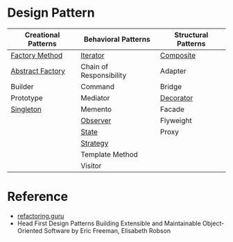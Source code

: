 # Design Pattern

| Creational Patterns | Behavioral Patterns | Structural Patterns |
|---------------------|---------------------|---------------------|
| [Factory Method](./creational/factory.py) | [Iterator](./behavioral/iterator.py) | [Composite](./structural/composite.py) |
| [Abstract Factory](./creational/abstract_factory.py) | Chain of Responsibility | Adapter |
| Builder | Command | Bridge |
| Prototype | Mediator | [Decorator](./structural/decorator.py) |
| [Singleton](./creational/singleton.py) | Memento | Facade |
|  | [Observer](./behavioral/observer.py) | Flyweight |
|  | [State](./behavioral/state.py) | Proxy |
|  | [Strategy](./behavioral/strategy.py) |  |
|  | Template Method |  |
|  | Visitor |  |

# Reference
* [refactoring.guru](https://refactoring.guru/design-patterns)
* Head First Design Patterns Building Extensible and Maintainable Object-Oriented Software by Eric Freeman, Elisabeth Robson